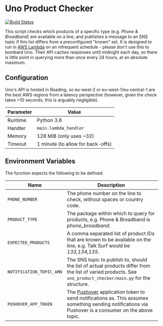 # Uno Product Checker

[![Build Status](https://travis-ci.org/gebn/uno-product-checker.svg?branch=master)](https://travis-ci.org/gebn/uno-product-checker)

This script checks which products of a specific type (e.g. *Phone & Broadband*)
are available on a line, and publishes a message to an SNS topic if this list
differs from a preconfigured "known" set. It is designed to run in
[AWS Lambda](https://aws.amazon.com/lambda/) on an infrequent schedule - please
don't use this to bombard Uno. Their API caches responses until midnight each
day, so there is little point in querying more than once every 24 hours, at an
absolute maximum.

## Configuration

Uno's API is hosted in Reading, so eu-west-2 or eu-west-1/eu-central-1 are the
best AWS regions from a latency perspective (however, given the check takes >10
seconds, this is arguably negligible).

| Parameter | Value                             |
|-----------|-----------------------------------|
| Runtime   | Python 3.6                        |
| Handler   | `main.lambda_handler`             |
| Memory    | 128 MiB (only uses ~32)           |
| Timeout   | 1 minute (to allow for back-offs) |

## Environment Variables

The function expects the following to be defined:

| Name                     | Description                                                                                                                                                                   |
|--------------------------|-------------------------------------------------------------------------------------------------------------------------------------------------------------------------------|
| `PHONE_NUMBER`           | The phone number on the line to check, without spaces or country code.                                                                                                        |
| `PRODUCT_TYPE`           | The package within which to query for products, e.g. Phone & Broadband is *phone_broadband*.                                                                                  |
| `EXPECTED_PRODUCTS`      | A comma separated list of product IDs that are known to be available on the line, e.g. Talk Surf would be *133,134,135*.                                                      |
| `NOTIFICATION_TOPIC_ARN` | The SNS topic to publish to, should the list of actual products differ from the list of varied products. See `uno_product_checker/main.py` for the structure.                 |
| `PUSHOVER_APP_TOKEN`     | The [Pushover](https://pushover.net/) application token to send notifications as. This assumes something sending notifications via Pushover is a consumer on the above topic. |
